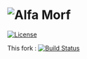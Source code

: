 # ![Alfa Morf](https://github.com/alfasoftware/morf/wiki/morf.png)

[![License](https://img.shields.io/badge/License-Apache%202.0-blue.svg)](https://opensource.org/licenses/Apache-2.0)

This fork : [![Build Status](https://travis-ci.org/JFL110/morf.svg?branch=master)](https://travis-ci.org/JFL110/morf)
